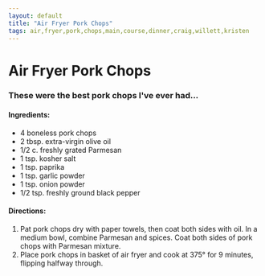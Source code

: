 ```yaml
---
layout: default
title: "Air Fryer Pork Chops"
tags: air,fryer,pork,chops,main,course,dinner,craig,willett,kristen
---
```

# Air Fryer Pork Chops

### These were the best pork chops I've ever had...

#### Ingredients:
- 4 boneless pork chops
- 2 tbsp. extra-virgin olive oil
- 1/2 c. freshly grated Parmesan
- 1 tsp. kosher salt
- 1 tsp. paprika
- 1 tsp. garlic powder
- 1 tsp. onion powder
- 1/2 tsp. freshly ground black pepper

#### Directions:
1. Pat pork chops dry with paper towels, then coat both sides with oil. In a medium bowl, combine Parmesan and spices. Coat both sides of pork chops with Parmesan mixture.
2. Place pork chops in basket of air fryer and cook at 375° for 9 minutes, flipping halfway through.
